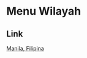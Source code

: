 # Menu Wilayah

## Link

[Manila, Filipina](https://github.com/gigit-pemilu/pemilu-2024-99-luar-negeri/tree/main/pileg-dpr/hitung-suara/sub/99-luar-negeri/sub/71-manila-filipina/sub/01-manila-filipina/sub/0001-manila-filipina)

